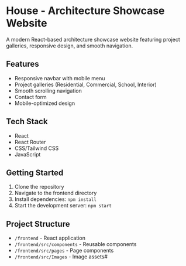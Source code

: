 # House - Architecture Showcase Website

A modern React-based architecture showcase website featuring project galleries, responsive design, and smooth navigation.

## Features

- Responsive navbar with mobile menu
- Project galleries (Residential, Commercial, School, Interior)
- Smooth scrolling navigation
- Contact form
- Mobile-optimized design

## Tech Stack

- React
- React Router
- CSS/Tailwind CSS
- JavaScript

## Getting Started

1. Clone the repository
2. Navigate to the frontend directory
3. Install dependencies: `npm install`
4. Start the development server: `npm start`

## Project Structure

- `/frontend` - React application
- `/frontend/src/components` - Reusable components
- `/frontend/src/pages` - Page components
- `/frontend/src/Images` - Image assets#      
 
